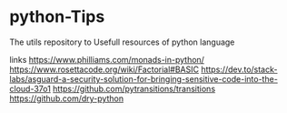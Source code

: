 # python-Tips
The utils repository to Usefull resources of python language

links
[https://www.philliams.com/monads-in-python/ ]()
https://www.rosettacode.org/wiki/Factorial#BASIC
https://dev.to/stack-labs/asguard-a-security-solution-for-bringing-sensitive-code-into-the-cloud-37o1
https://github.com/pytransitions/transitions
https://github.com/dry-python
